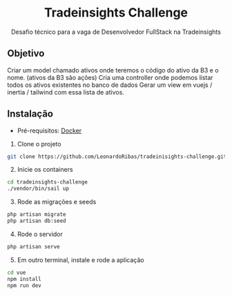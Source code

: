 <h1 align="center">Tradeinsights Challenge</h1>

<p align="center">Desafio técnico para a vaga de Desenvolvedor FullStack na Tradeinsights</p>

## Objetivo

Criar um model chamado ativos onde teremos o código do ativo da B3 e o nome. (ativos da B3 são ações)
Cria uma controller onde podemos listar todos os ativos existentes no banco de dados
Gerar um view em vuejs / inertia / tailwind com essa lista de ativos.

## Instalação

- Pré-requisitos:
<a href="https://www.docker.com/">Docker</a>

1. Clone o projeto

```bash
git clone https://github.com/LeonardoRibas/tradeinisights-challenge.git
```
2. Inicie os containers

```bash
cd tradeinsights-challenge
./vendor/bin/sail up
```

3. Rode as migrações e seeds

```bash
php artisan migrate
php artisan db:seed
```

4. Rode o servidor

```bash
php artisan serve
```

5. Em outro terminal, instale e rode a aplicação

```bash
cd vue
npm install
npm run dev
```
